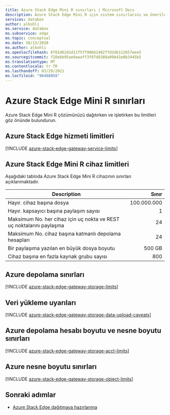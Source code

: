 ```yaml
---
title: Azure Stack Edge Mini R sınırları | Microsoft Docs
description: Azure Stack Edge Mini R için sistem sınırlarını ve önerilen boyutları açıklar.
services: databox
author: alkohli
ms.service: databox
ms.subservice: edge
ms.topic: conceptual
ms.date: 10/13/2020
ms.author: alkohli
ms.openlocfilehash: 6f01d62d1d11f5ff90661482ffd2db112657eee5
ms.sourcegitcommit: f28ebb95ae9aaaff3f87d8388a09b41e0b3445b5
ms.translationtype: MT
ms.contentlocale: tr-TR
ms.lasthandoff: 03/29/2021
ms.locfileid: "96468058"
---
```

# <a name="azure-stack-edge-mini-r-limits"></a>Azure Stack Edge Mini R sınırları


Azure Stack Edge Mini R çözümünüzü dağıtırken ve işletirken bu limitleri göz önünde bulundurun.

## <a name="azure-stack-edge-service-limits"></a>Azure Stack Edge hizmeti limitleri

[!INCLUDE [azure-stack-edge-gateway-service-limits](../../includes/azure-stack-edge-gateway-service-limits.md)]

## <a name="azure-stack-edge-mini-r-device-limits"></a>Azure Stack Edge Mini R cihaz limitleri

Aşağıdaki tabloda Azure Stack Edge Mini R cihazının sınırları açıklanmaktadır.

| Description | Sınır|
|---|---:|
|Hayır. cihaz başına dosya | 100.000.000 <!--check with devs-->|
|Hayır. kapsayıcı başına paylaşım sayısı | 1|
|Maksimum No. her cihaz için uç nokta ve REST uç noktalarını paylaşma| 24 |
|Maksimum No. cihaz başına katmanlı depolama hesapları| 24|
|Bir paylaşıma yazılan en büyük dosya boyutu| 500 GB|
|Cihaz başına en fazla kaynak grubu sayısı| 800|

## <a name="azure-storage-limits"></a>Azure depolama sınırları

[!INCLUDE [azure-stack-edge-gateway-storage-limits](../../includes/azure-stack-edge-gateway-storage-limits.md)]

## <a name="data-upload-caveats"></a>Veri yükleme uyarıları

[!INCLUDE [azure-stack-edge-gateway-storage-data-upload-caveats](../../includes/azure-stack-edge-gateway-storage-data-upload-caveats.md)]

## <a name="azure-storage-account-size-and-object-size-limits"></a>Azure depolama hesabı boyutu ve nesne boyutu sınırları

[!INCLUDE [azure-stack-edge-gateway-storage-acct-limits](../../includes/azure-stack-edge-gateway-storage-acct-limits.md)]

## <a name="azure-object-size-limits"></a>Azure nesne boyutu sınırları

[!INCLUDE [azure-stack-edge-gateway-storage-object-limits](../../includes/azure-stack-edge-gateway-storage-object-limits.md)]

## <a name="next-steps"></a>Sonraki adımlar

- [Azure Stack Edge dağıtmaya hazırlanma](azure-stack-edge-gpu-deploy-prep.md)
